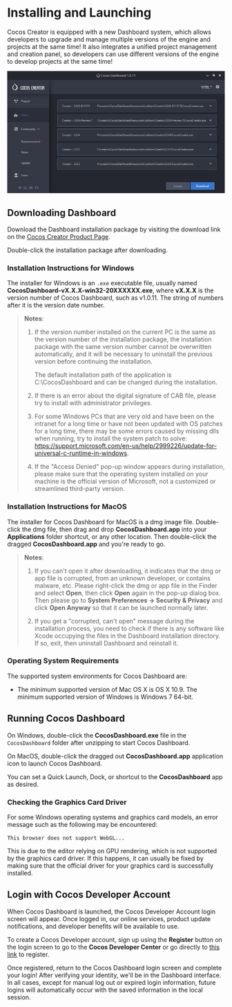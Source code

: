 # Installing and Launching

Cocos Creator is equipped with a new Dashboard system, which allows developers to upgrade and manage multiple versions of the engine and projects at the same time! It also integrates a unified project management and creation panel, so developers can use different versions of the engine to develop projects at the same time!

![Dashboard](index/dashboard-editor.png)

## Downloading Dashboard

Download the Dashboard installation package by visiting the download link on the [Cocos Creator Product Page](https://www.cocos.com/en/creator).

Double-click the installation package after downloading.

### Installation Instructions for Windows

The installer for Windows is an `.exe` executable file, usually named **CocosDashboard-vX.X.X-win32-20XXXXXX.exe**, where **vX.X.X** is the version number of Cocos Dashboard, such as v1.0.11. The string of numbers after it is the version date number.

> **Notes**:
> 1. If the version number installed on the current PC is the same as the version number of the installation package, the installation package with the same version number cannot be overwritten automatically, and it will be necessary to uninstall the previous version before continuing the installation.
>
>       The default installation path of the application is C:\CocosDashboard and can be changed during the installation.
>
> 2. If there is an error about the digital signature of CAB file, please try to install with administrator privileges.
> 
> 3. For some Windows PCs that are very old and have been on the intranet for a long time or have not been updated with OS patches for a long time, there may be some errors caused by missing dlls when running, try to install the system patch to solve: <https://support.microsoft.com/en-us/help/2999226/update-for-universal-c-runtime-in-windows>.
> 
> 4. If the "Access Denied" pop-up window appears during installation, please make sure that the operating system installed on your machine is the official version of Microsoft, not a customized or streamlined third-party version.

### Installation Instructions for MacOS

The installer for Cocos Dashboard for MacOS is a dmg image file. Double-click the dmg file, then drag and drop **CocosDashboard.app** into your **Applications** folder shortcut, or any other location. Then double-click the dragged **CocosDashboard.app** and you're ready to go.

> **Notes**:
> 1. If you can't open it after downloading, it indicates that the dmg or app file is corrupted, from an unknown developer, or contains malware, etc. Please right-click the dmg or app file in the Finder and select **Open**, then click **Open** again in the pop-up dialog box. Then please go to **System Preferences -> Security & Privacy** and click **Open Anyway** so that it can be launched normally later.
>
> 2. If you get a "corrupted, can't open" message during the installation process, you need to check if there is any software like Xcode occupying the files in the Dashboard installation directory. If so, exit, then uninstall Dashboard and reinstall it.

### Operating System Requirements

The supported system environments for Cocos Dashboard are:

- The minimum supported version of Mac OS X is OS X 10.9.
The minimum supported version of Windows is Windows 7 64-bit.

## Running Cocos Dashboard

On Windows, double-click the **CocosDashboard.exe** file in the `CocosDashboard` folder after unzipping to start Cocos Dashboard.

On MacOS, double-click the dragged out **CocosDashboard.app** application icon to launch Cocos Dashboard.

You can set a Quick Launch, Dock, or shortcut to the **CocosDashboard** app as desired.

### Checking the Graphics Card Driver

For some Windows operating systems and graphics card models, an error message such as the following may be encountered:

```
This browser does not support WebGL...
```

This is due to the editor relying on GPU rendering, which is not supported by the graphics card driver. If this happens, it can usually be fixed by making sure that the official driver for your graphics card is successfully installed.

## Login with Cocos Developer Account

When Cocos Dashboard is launched, the Cocos Developer Account login screen will appear. Once logged in, our online services, product update notifications, and developer benefits will be available to use.

To create a Cocos Developer account, sign up using the **Register** button on the login screen to go to the **Cocos Developer Center** or go directly to [this link](<https://auth.cocos.com/#/sign_up/register?language=en>) to register.

Once registered, return to the Cocos Dashboard login screen and complete your login! After verifying your identity, we'll be in the Dashboard interface. In all cases, except for manual log out or expired login information, future logins will automatically occur with the saved information in the local session.
